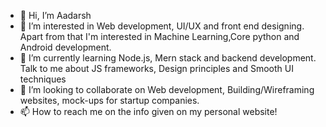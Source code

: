 - 👋 Hi, I’m Aadarsh
- 👀 I’m interested in Web development, UI/UX and front end designing. Apart from that I'm interested in Machine Learning,Core python and Android development.
- 🌱 I’m currently learning Node.js, Mern stack and backend development. Talk to me about JS frameworks, Design principles and Smooth UI techniques
- 💞️ I’m looking to collaborate on Web development, Building/Wireframing websites, mock-ups for startup companies.
- 📫 How to reach me on the info given on my personal website!

<!---
Aad-Kap/Aad-Kap is a ✨ special ✨ repository because its `README.md` (this file) appears on your GitHub profile.
You can click the Preview link to take a look at your changes.
--->
